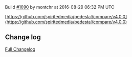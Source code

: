 Build [#1090](https://circleci.com/gh/spiritedmedia/pedestal/1090) by montchr at 2016-08-29 06:32 PM UTC

[https://github.com/spiritedmedia/pedestal/compare/v4.0.0](https://github.com/spiritedmedia/pedestal/compare/v4.0.0)
## Change log
[Full Changelog](https://github.com/spiritedmedia/pedestal/compare/v3.8.4...v4.0.0)

